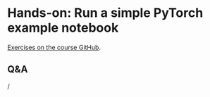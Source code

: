 # Hands-on: Run a simple PyTorch example notebook

<!--
[Exercises on the course GitHub](https://github.com/Lumi-supercomputer/Getting_Started_with_AI_workshop/tree/ai-20241126/02_Using_the_LUMI_web_interface).
-->
[Exercises on the course GitHub](https://github.com/Lumi-supercomputer/Getting_Started_with_AI_workshop/tree/main/02_Using_the_LUMI_web_interface).

<!--
<video src="https://462000265.lumidata.eu/ai-20241126/recordings/E02_Webinterface.mp4" controls="controls"></video>
-->


## Q&A

/
